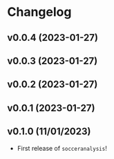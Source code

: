# Changelog

<!--next-version-placeholder-->

## v0.0.4 (2023-01-27)


## v0.0.3 (2023-01-27)


## v0.0.2 (2023-01-27)


## v0.0.1 (2023-01-27)


## v0.1.0 (11/01/2023)

- First release of `socceranalysis`!